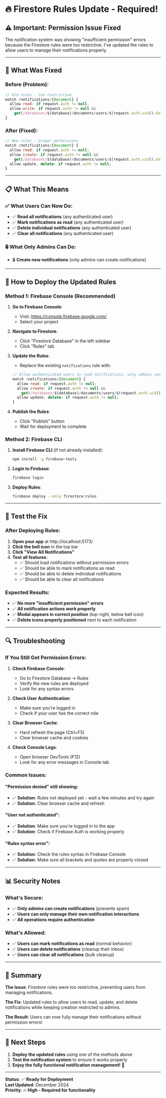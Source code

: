 # 🔥 Firestore Rules Update - Required!

## ⚠️ **Important: Permission Issue Fixed**

The notification system was showing "insufficient permission" errors because the Firestore rules were too restrictive. I've updated the rules to allow users to manage their notifications properly.

---

## 🔧 **What Was Fixed**

### **Before (Problem)**:
```javascript
// Old rules - too restrictive
match /notifications/{document} {
  allow read: if request.auth != null;
  allow write: if request.auth != null && 
    get(/databases/$(database)/documents/users/$(request.auth.uid)).data.role == 'admin';
}
```

### **After (Fixed)**:
```javascript
// New rules - proper permissions
match /notifications/{document} {
  allow read: if request.auth != null;
  allow create: if request.auth != null && 
    get(/databases/$(database)/documents/users/$(request.auth.uid)).data.role == 'admin';
  allow update, delete: if request.auth != null;
}
```

---

## 📋 **What This Means**

### **✅ What Users Can Now Do**:
- ✅ **Read all notifications** (any authenticated user)
- ✅ **Mark notifications as read** (any authenticated user)
- ✅ **Delete individual notifications** (any authenticated user)
- ✅ **Clear all notifications** (any authenticated user)

### **🔒 What Only Admins Can Do**:
- 🔒 **Create new notifications** (only admins can create notifications)

---

## 🚀 **How to Deploy the Updated Rules**

### **Method 1: Firebase Console (Recommended)**

1. **Go to Firebase Console**:
   - Visit: https://console.firebase.google.com/
   - Select your project

2. **Navigate to Firestore**:
   - Click "Firestore Database" in the left sidebar
   - Click "Rules" tab

3. **Update the Rules**:
   - Replace the existing `notifications` rule with:
   ```javascript
   // Allow authenticated users to read notifications, only admins can create them
   match /notifications/{document} {
     allow read: if request.auth != null;
     allow create: if request.auth != null && 
       get(/databases/$(database)/documents/users/$(request.auth.uid)).data.role == 'admin';
     allow update, delete: if request.auth != null;
   }
   ```

4. **Publish the Rules**:
   - Click "Publish" button
   - Wait for deployment to complete

### **Method 2: Firebase CLI**

1. **Install Firebase CLI** (if not already installed):
   ```bash
   npm install -g firebase-tools
   ```

2. **Login to Firebase**:
   ```bash
   firebase login
   ```

3. **Deploy Rules**:
   ```bash
   firebase deploy --only firestore:rules
   ```

---

## 🧪 **Test the Fix**

### **After Deploying Rules**:

1. **Open your app** at http://localhost:5173/
2. **Click the bell icon** in the top bar
3. **Click "View All Notifications"**
4. **Test all features**:
   - ✅ Should load notifications without permission errors
   - ✅ Should be able to mark notifications as read
   - ✅ Should be able to delete individual notifications
   - ✅ Should be able to clear all notifications

### **Expected Results**:
- ✅ **No more "insufficient permission" errors**
- ✅ **All notification actions work properly**
- ✅ **Modal appears in correct position** (top-right, below bell icon)
- ✅ **Delete icons properly positioned** next to each notification

---

## 🔍 **Troubleshooting**

### **If You Still Get Permission Errors**:

1. **Check Firebase Console**:
   - Go to Firestore Database → Rules
   - Verify the new rules are deployed
   - Look for any syntax errors

2. **Check User Authentication**:
   - Make sure you're logged in
   - Check if your user has the correct role

3. **Clear Browser Cache**:
   - Hard refresh the page (Ctrl+F5)
   - Clear browser cache and cookies

4. **Check Console Logs**:
   - Open browser DevTools (F12)
   - Look for any error messages in Console tab

### **Common Issues**:

#### **"Permission denied" still showing**:
- ✅ **Solution**: Rules not deployed yet - wait a few minutes and try again
- ✅ **Solution**: Clear browser cache and refresh

#### **"User not authenticated"**:
- ✅ **Solution**: Make sure you're logged in to the app
- ✅ **Solution**: Check if Firebase Auth is working properly

#### **"Rules syntax error"**:
- ✅ **Solution**: Check the rules syntax in Firebase Console
- ✅ **Solution**: Make sure all brackets and quotes are properly closed

---

## 📊 **Security Notes**

### **What's Secure**:
- ✅ **Only admins can create notifications** (prevents spam)
- ✅ **Users can only manage their own notification interactions**
- ✅ **All operations require authentication**

### **What's Allowed**:
- ✅ **Users can mark notifications as read** (normal behavior)
- ✅ **Users can delete notifications** (cleanup their inbox)
- ✅ **Users can clear all notifications** (bulk cleanup)

---

## 🎯 **Summary**

**The Issue**: Firestore rules were too restrictive, preventing users from managing notifications.

**The Fix**: Updated rules to allow users to read, update, and delete notifications while keeping creation restricted to admins.

**The Result**: Users can now fully manage their notifications without permission errors!

---

## 🚀 **Next Steps**

1. **Deploy the updated rules** using one of the methods above
2. **Test the notification system** to ensure it works properly
3. **Enjoy the fully functional notification management!** 🎉

---

**Status**: ✅ **Ready for Deployment**  
**Last Updated**: December 2024  
**Priority**: 🔥 **High - Required for functionality**

